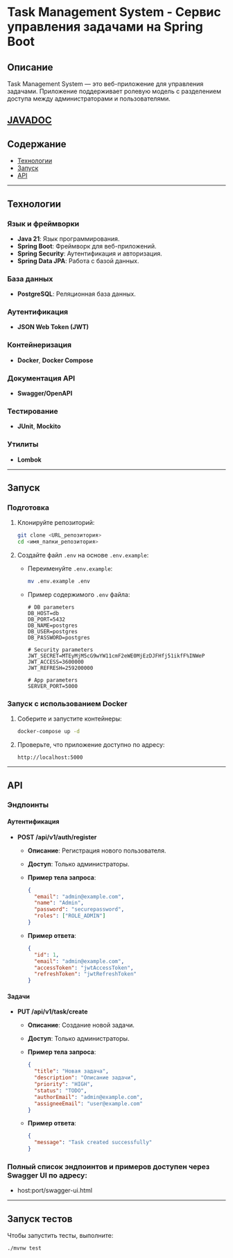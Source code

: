 # Task Management System - Сервис управления задачами на Spring Boot

## Описание
Task Management System — это веб-приложение для управления задачами. Приложение поддерживает ролевую модель с разделением доступа между администраторами и пользователями.

[JAVADOC](https://niksanhts.github.io/task-management-system/)
---

## Содержание

- [Технологии](#технологии)
- [Запуск](#запуск)
- [API](#api)

---

## Технологии

### Язык и фреймворки
- **Java 21**: Язык программирования.
- **Spring Boot**: Фреймворк для веб-приложений.
- **Spring Security**: Аутентификация и авторизация.
- **Spring Data JPA**: Работа с базой данных.

### База данных
- **PostgreSQL**: Реляционная база данных.

### Аутентификация
- **JSON Web Token (JWT)**

### Контейнеризация
- **Docker**, **Docker Compose**

### Документация API
- **Swagger/OpenAPI**

### Тестирование
- **JUnit**, **Mockito**

### Утилиты
- **Lombok**

---

## Запуск

### Подготовка

1. Клонируйте репозиторий:
    ```bash
    git clone <URL_репозитория>
    cd <имя_папки_репозитория>
    ```

2. Создайте файл `.env` на основе `.env.example`:
    - Переименуйте `.env.example`:
        ```bash
        mv .env.example .env
        ```

    - Пример содержимого `.env` файла:
        ```dotenv
        # DB parameters
        DB_HOST=db
        DB_PORT=5432
        DB_NAME=postgres
        DB_USER=postgres
        DB_PASSWORD=postgres

        # Security parameters
        JWT_SECRET=MTEyMjM5cG9wYW11cmF2eWE0MjEzDJFHfj51ikfF%INWeP
        JWT_ACCESS=3600000
        JWT_REFRESH=259200000

        # App parameters
        SERVER_PORT=5000
        ```

### Запуск с использованием Docker

1. Соберите и запустите контейнеры:
    ```bash
    docker-compose up -d
    ```

2. Проверьте, что приложение доступно по адресу:
    ```
    http://localhost:5000
    ```

---

## API

### Эндпоинты

#### Аутентификация

- **POST /api/v1/auth/register**
    - **Описание**: Регистрация нового пользователя.
    - **Доступ**: Только администраторы.
    - **Пример тела запроса**:
        ```json
        {
          "email": "admin@example.com",
          "name": "Admin",
          "password": "securepassword",
          "roles": ["ROLE_ADMIN"]
        }
        ```

    - **Пример ответа**:
        ```json
        {
          "id": 1,
          "email": "admin@example.com",
          "accessToken": "jwtAccessToken",
          "refreshToken": "jwtRefreshToken"
        }
        ```

#### Задачи

- **PUT /api/v1/task/create**
    - **Описание**: Создание новой задачи.
    - **Доступ**: Только администраторы.
    - **Пример тела запроса**:
        ```json
        {
          "title": "Новая задача",
          "description": "Описание задачи",
          "priority": "HIGH",
          "status": "TODO",
          "authorEmail": "admin@example.com",
          "assigneeEmail": "user@example.com"
        }
        ```

    - **Пример ответа**:
        ```json
        {
          "message": "Task created successfully"
        }
        ```

### Полный список эндпоинтов и примеров доступен через Swagger UI по адресу:

- host:port/swagger-ui.html

---

## Запуск тестов

Чтобы запустить тесты, выполните:
```bash
./mvnw test
```
